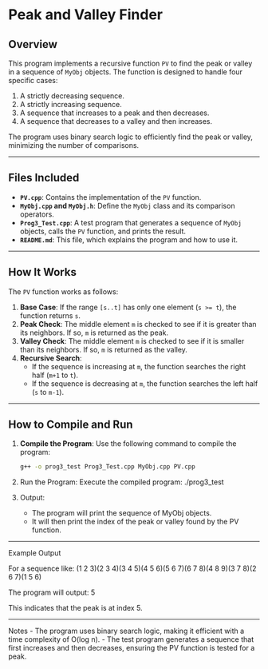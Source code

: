 # Peak and Valley Finder

## Overview
This program implements a recursive function `PV` to find the peak or valley in a sequence of `MyObj` objects. The function is designed to handle four specific cases:
1. A strictly decreasing sequence.
2. A strictly increasing sequence.
3. A sequence that increases to a peak and then decreases.
4. A sequence that decreases to a valley and then increases.

The program uses binary search logic to efficiently find the peak or valley, minimizing the number of comparisons.

---

## Files Included
- **`PV.cpp`**: Contains the implementation of the `PV` function.
- **`MyObj.cpp` and `MyObj.h`**: Define the `MyObj` class and its comparison operators.
- **`Prog3_Test.cpp`**: A test program that generates a sequence of `MyObj` objects, calls the `PV` function, and prints the result.
- **`README.md`**: This file, which explains the program and how to use it.

---

## How It Works
The `PV` function works as follows:
1. **Base Case**: If the range `[s..t]` has only one element (`s >= t`), the function returns `s`.
2. **Peak Check**: The middle element `m` is checked to see if it is greater than its neighbors. If so, `m` is returned as the peak.
3. **Valley Check**: The middle element `m` is checked to see if it is smaller than its neighbors. If so, `m` is returned as the valley.
4. **Recursive Search**:
   - If the sequence is increasing at `m`, the function searches the right half (`m+1` to `t`).
   - If the sequence is decreasing at `m`, the function searches the left half (`s` to `m-1`).

---

## How to Compile and Run
1. **Compile the Program**:
   Use the following command to compile the program:
   ```bash
   g++ -o prog3_test Prog3_Test.cpp MyObj.cpp PV.cpp

2. Run the Program: Execute the compiled program:
    ./prog3_test

3. Output:
    - The program will print the sequence of MyObj objects.
    - It will then print the index of the peak or valley found by   the PV function.

---

Example Output

For a sequence like:
    (1 2 3)(2 3 4)(3 4 5)(4 5 6)(5 6 7)(6 7 8)(4 8 9)(3 7 8)(2 6 7)(1 5 6)

The program will output:
    5

This indicates that the peak is at index 5.

---

Notes
    - The program uses binary search logic, making it efficient with a time complexity of O(log n).
    - The test program generates a sequence that first increases and then decreases, ensuring the PV function is tested for a peak.   